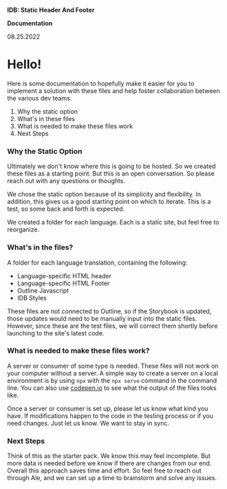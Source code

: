 **IDB: Static Header And Footer**

**Documentation**

08.25.2022

**Hello!**
==========

Here is some documentation to hopefully make it easier for you to implement a solution with these files and help foster collaboration between the various dev teams.

1.  Why the static option
2.  What's in these files
3.  What is needed to make these files work
4.  Next Steps

### **Why the Static Option**

Ultimately we don't know where this is going to be hosted. So we created these files as a starting point. But this is an open conversation. So please reach out with any questions or thoughts.

We chose the static option because of its simplicity and flexibility. In addition, this gives us a good starting point on which to iterate. This is a test, so some back and forth is expected.

We created a folder for each language. Each is a static site, but feel free to reorganize.

### **What's in the files?**

A folder for each language translation, containing the following:

-   Language-specific HTML header
-   Language-specific HTML Footer
-   Outline Javascript
-   IDB Styles

These files are not connected to Outline, so if the Storybook is updated, those updates would need to be manually input into the static files. However, since these are the test files, we will correct them shortly before launching to the site's latest code.

### **What is needed to make these files work?**

A server or consumer of some type is needed. These files will not work on your computer without a server. A simple way to create a server on a local environment is by using `npx` with the `npx serve` command in the command line. You can also use [codepen.io](http://codepen.io) to see what the output of the files looks like.

Once a server or consumer is set up, please let us know what kind you have. If modifications happen to the code in the testing process or if you need changes. Just let us know. We want to stay in sync.

### **Next Steps**

Think of this as the starter pack. We know this may feel incomplete. But more data is needed before we know if there are changes from our end. Overall this approach saves time and effort. So feel free to reach out through Ale, and we can set up a time to brainstorm and solve any issues.
